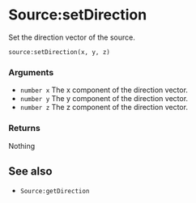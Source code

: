 <!--
category: reference
-->

Source:setDirection
===

Set the direction vector of the source.

    source:setDirection(x, y, z)

### Arguments

- `number x` The x component of the direction vector.
- `number y` The y component of the direction vector.
- `number z` The z component of the direction vector.

### Returns

Nothing

See also
---

- `Source:getDirection`
